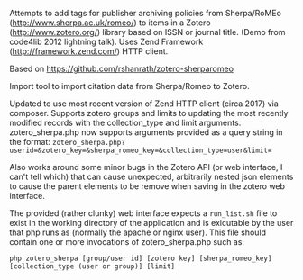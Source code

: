 Attempts to add tags for publisher archiving policies from Sherpa/RoMEo (http://www.sherpa.ac.uk/romeo/) to items
in a Zotero (http://www.zotero.org/) library based on ISSN or journal title. (Demo from code4lib 2012 lightning talk).
Uses Zend Framework (http://framework.zend.com/)  HTTP client.

Based on https://github.com/rshanrath/zotero-sherparomeo

Import tool to import citation data from Sherpa/Romeo to Zotero.

Updated to use most recent version of Zend HTTP client (circa 2017) via composer.
Supports zotero groups and limits to updating the most recently modified records with the collection_type and limit arguments.
zotero_sherpa.php now supports arguments provided as a query string in the format:
` zotero_sherpa.php?userid=&zotero_key=&sherpa_romeo_key=&collection_type=user&limit= `

Also works around some minor bugs in the Zotero API (or web interface, I can't tell which) that can cause unexpected, 
arbitrarily nested json elements to cause the parent elements to be remove when saving in the zotero web interface.

The provided (rather clunky) web interface expects a ` run_list.sh ` file to exist in the working directory of the application and is exicutable by the user that php runs as (normally the apache or nginx user). This file should contain one or more invocations of zotero_sherpa.php such as:

` php zotero_sherpa [group/user id] [zotero key] [sherpa_romeo_key] [collection_type (user or group)] [limit] `
